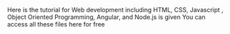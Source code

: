 Here is the tutorial for Web development 
including HTML, CSS, Javascript , Object Oriented Programming, Angular, and Node.js is given 
You can access all these files here for free 
